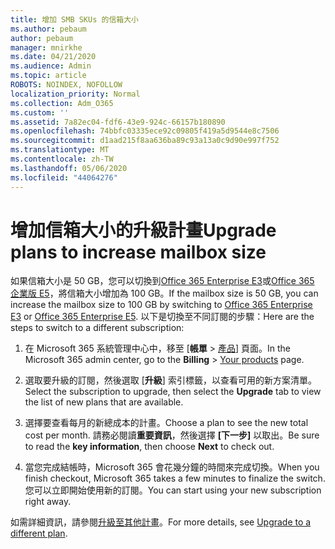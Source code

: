```yaml
---
title: 增加 SMB SKUs 的信箱大小
ms.author: pebaum
author: pebaum
manager: mnirkhe
ms.date: 04/21/2020
ms.audience: Admin
ms.topic: article
ROBOTS: NOINDEX, NOFOLLOW
localization_priority: Normal
ms.collection: Adm_O365
ms.custom: ''
ms.assetid: 7a82ec04-fdf6-43e9-924c-66157b180890
ms.openlocfilehash: 74bbfc03335ece92c09805f419a5d9544e8c7506
ms.sourcegitcommit: d1aad215f8aa636ba89c93a13a0c9d90e997f752
ms.translationtype: MT
ms.contentlocale: zh-TW
ms.lasthandoff: 05/06/2020
ms.locfileid: "44064276"
---
```

# <a name="upgrade-plans-to-increase-mailbox-size"></a><span data-ttu-id="da6f6-102">增加信箱大小的升級計畫</span><span class="sxs-lookup"><span data-stu-id="da6f6-102">Upgrade plans to increase mailbox size</span></span>

<span data-ttu-id="da6f6-103">如果信箱大小是 50 GB，您可以切換到[Office 365 Enterprise E3](https://products.office.com/business/office-365-enterprise-e3-business-software)或[Office 365 企業版 E5](https://products.office.com/business/office-365-enterprise-e5-business-software)，將信箱大小增加為 100 GB。</span><span class="sxs-lookup"><span data-stu-id="da6f6-103">If the mailbox size is 50 GB, you can increase the mailbox size to 100 GB by switching to [Office 365 Enterprise E3](https://products.office.com/business/office-365-enterprise-e3-business-software) or [Office 365 Enterprise E5](https://products.office.com/business/office-365-enterprise-e5-business-software).</span></span> <span data-ttu-id="da6f6-104">以下是切換至不同訂閱的步驟：</span><span class="sxs-lookup"><span data-stu-id="da6f6-104">Here are the steps to switch to a different subscription:</span></span>
  
1. <span data-ttu-id="da6f6-105">在 Microsoft 365 系統管理中心中，移至 [**帳單** > [產品](https://go.microsoft.com/fwlink/p/?linkid=842054)] 頁面。</span><span class="sxs-lookup"><span data-stu-id="da6f6-105">In the Microsoft 365 admin center, go to the **Billing** > [Your products](https://go.microsoft.com/fwlink/p/?linkid=842054) page.</span></span>

2. <span data-ttu-id="da6f6-106">選取要升級的訂閱，然後選取 [**升級**] 索引標籤，以查看可用的新方案清單。</span><span class="sxs-lookup"><span data-stu-id="da6f6-106">Select the subscription to upgrade, then select the **Upgrade** tab to view the list of new plans that are available.</span></span>

3. <span data-ttu-id="da6f6-107">選擇要查看每月的新總成本的計畫。</span><span class="sxs-lookup"><span data-stu-id="da6f6-107">Choose a plan to see the new total cost per month.</span></span> <span data-ttu-id="da6f6-108">請務必閱讀**重要資訊**，然後選擇 **[下一步]** 以取出。</span><span class="sxs-lookup"><span data-stu-id="da6f6-108">Be sure to read the **key information**, then choose **Next** to check out.</span></span>

4. <span data-ttu-id="da6f6-109">當您完成結帳時，Microsoft 365 會花幾分鐘的時間來完成切換。</span><span class="sxs-lookup"><span data-stu-id="da6f6-109">When you finish checkout, Microsoft 365 takes a few minutes to finalize the switch.</span></span> <span data-ttu-id="da6f6-110">您可以立即開始使用新的訂閱。</span><span class="sxs-lookup"><span data-stu-id="da6f6-110">You can start using your new subscription right away.</span></span>

<span data-ttu-id="da6f6-111">如需詳細資訊，請參閱[升級至其他計畫](https://docs.microsoft.com/microsoft-365/commerce/subscriptions/upgrade-to-different-plan)。</span><span class="sxs-lookup"><span data-stu-id="da6f6-111">For more details, see [Upgrade to a different plan](https://docs.microsoft.com/microsoft-365/commerce/subscriptions/upgrade-to-different-plan).</span></span>